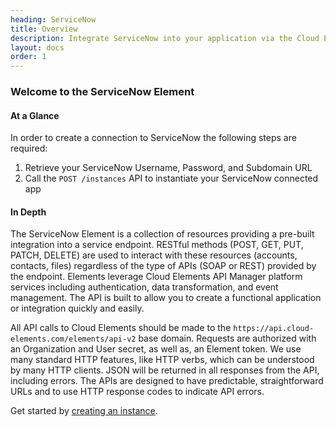 ```yaml
---
heading: ServiceNow
title: Overview
description: Integrate ServiceNow into your application via the Cloud Elements APIs.
layout: docs
order: 1
---
```


### Welcome to the ServiceNow Element


#### At a Glance

In order to create a connection to ServiceNow the following steps are required:

1. Retrieve your ServiceNow Username, Password, and Subdomain URL
2. Call the `POST /instances` API to instantiate your ServiceNow connected app

#### In Depth

The ServiceNow Element is a collection of resources providing a pre-built integration into a service endpoint. RESTful methods (POST, GET, PUT, PATCH, DELETE) are used to interact with these resources (accounts, contacts, files) regardless of the type of APIs (SOAP or REST) provided by the endpoint. Elements leverage Cloud Elements API Manager platform services including authentication, data transformation, and event management.  The API is built to allow you to create a functional application or integration quickly and easily.

All API calls to Cloud Elements should be made to the `https://api.cloud-elements.com/elements/api-v2` base domain. Requests are authorized with an Organization and User secret, as well as, an Element token.  We use many standard HTTP features, like HTTP verbs, which can be understood by many HTTP clients. JSON will be returned in all responses from the API, including errors. The APIs are designed to have predictable, straightforward URLs and to use HTTP response codes to indicate API errors.

Get started by [creating an instance](servicenow-create-instance.html).
